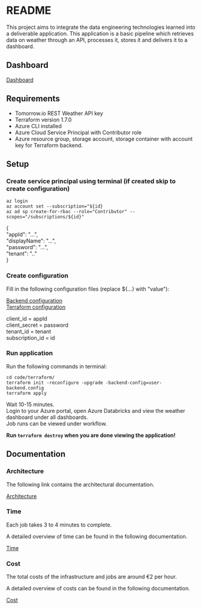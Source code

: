 # README

This project aims to integrate the data engineering technologies learned into a deliverable application.
This application is a basic pipeline which retrieves data on weather through an API, processes it, stores it and delivers it to a dashboard.

## Dashboard

[Dashboard](/dashboard.pdf)

## Requirements

- Tomorrow.io REST Weather API key
- Terraform version 1.7.0
- Azure CLI installed
- Azure Cloud Service Principal with Contributor role
- Azure resource group, storage account, storage container with account key for Terraform backend.

## Setup

### Create service principal using terminal (if created skip to create configuration)

`az login`  
`az account set --subscription="${id}`  
`az ad sp create-for-rbac --role="Contributor" --scopes="/subscriptions/${id}"` 

{  
  "appId": "...",  
  "displayName": "...",  
  "password": "...",  
  "tenant": ".."  
}  

### Create configuration

Fill in the following configuration files (replace ${...} with "value"):  

[Backend configuration](/code/terraform/user-backend.config)  
[Terraform configuration](/code/terraform/user.auto.tfvars)  

client_id = appId  
client_secret = password  
tenant_id = tenant  
subscription_id = id  

### Run application

Run the following commands in terminal:

`cd code/terraform/`  
`terraform init -reconfigure -upgrade -backend-config=user-backend.config`  
`terraform apply`  

Wait 10-15 minutes.  
Login to your Azure portal, open Azure Databricks and view the weather dashboard under all dashboards.  
Job runs can be viewed under workflow.  

**Run `terraform destroy` when you are done viewing the application!**

## Documentation

### Architecture  

The following link contains the architectural documentation.  

[Architecture](/documentation/architecture/architecture.md)

### Time  

Each job takes 3 to 4 minutes to complete.  

A detailed overview of time can be found in the
following documentation.

[Time](/documentation/metrics/time.md)

### Cost  

The total costs of the infrastructure and jobs are
around €2 per hour.

A detailed overview of costs can be found in the
following documentation.

[Cost](/documentation/metrics/cost.md)